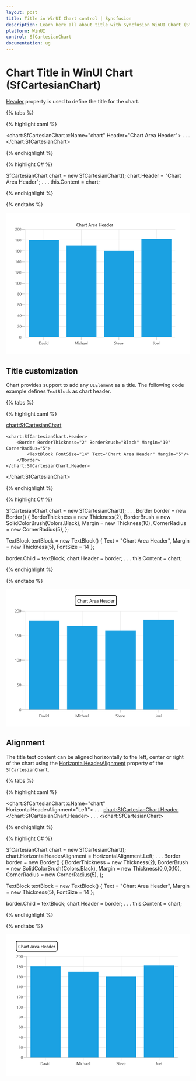 ```yaml
---
layout: post
title: Title in WinUI Chart control | Syncfusion
description: Learn here all about title with Syncfusion WinUI Chart (SfCartesianChart) control and its customization.
platform: WinUI
control: SfCartesianChart
documentation: ug
---
```


# Chart Title in WinUI Chart (SfCartesianChart)

[Header]() property is used to define the title for the chart.

{% tabs %}   

{% highlight xaml %}

<chart:SfCartesianChart x:Name="chart" Header="Chart Area Header">
 . . .           
</chart:SfCartesianChart>

{% endhighlight %}

{% highlight C# %}

SfCartesianChart chart = new SfCartesianChart();
chart.Header = "Chart Area Header";
. . . 
this.Content = chart;

{% endhighlight %}

{% endtabs %} 

![Title support in WinUI chart](Title_Images/WinUI_cartesian_chart_title.png)

## Title customization

Chart provides support to add any `UIElement` as a title. The following code example defines `TextBlock` as chart header.

{% tabs %}   

{% highlight xaml %}

 <chart:SfCartesianChart>

    <chart:SfCartesianChart.Header>
        <Border BorderThickness="2" BorderBrush="Black" Margin="10" CornerRadius="5">
            <TextBlock FontSize="14" Text="Chart Area Header" Margin="5"/>
        </Border>
    </chart:SfCartesianChart.Header>
            
</chart:SfCartesianChart>

{% endhighlight %}

{% highlight C# %}

SfCartesianChart chart = new SfCartesianChart();
. . .
Border border = new Border()
{
    BorderThickness = new Thickness(2),
    BorderBrush = new SolidColorBrush(Colors.Black),
    Margin = new Thickness(10),
    CornerRadius = new CornerRadius(5),
};

TextBlock textBlock = new TextBlock()
{
    Text = "Chart Area Header",
    Margin = new Thickness(5),
    FontSize = 14
};

border.Child = textBlock;
chart.Header = border;
. . .
this.Content = chart;

{% endhighlight %}

{% endtabs %} 

![Title customization support in WinUI chart](Title_Images/WinUI_cartesian_chart_title_customization.png)

## Alignment

The title text content can be aligned horizontally to the left, center or right of the chart using the [HorizontalHeaderAlignment]() property of the `SfCartesianChart`.

{% tabs %}   

{% highlight xaml %}

<chart:SfCartesianChart x:Name="chart" 
                HorizontalHeaderAlignment="Left">
. . .
    <chart:SfCartesianChart.Header>
        <Border BorderThickness="2" BorderBrush="Black" Margin="0, 0, 0 ,10" CornerRadius="5">
            <TextBlock FontSize="14" Text="Chart Area Header" Margin="5"/>
        </Border>
    </chart:SfCartesianChart.Header>
. . . 
</chart:SfCartesianChart>

{% endhighlight %}

{% highlight C# %}

SfCartesianChart chart = new SfCartesianChart();
chart.HorizontalHeaderAlignment = HorizontalAlignment.Left;
. . .
Border border = new Border()
{
    BorderThickness = new Thickness(2),
    BorderBrush = new SolidColorBrush(Colors.Black),
    Margin = new Thickness(0,0,0,10),
    CornerRadius = new CornerRadius(5),
};

TextBlock textBlock = new TextBlock()
{
    Text = "Chart Area Header",
    Margin = new Thickness(5),
    FontSize = 14
};

border.Child = textBlock;
chart.Header = border;
. . . 
this.Content = chart;

{% endhighlight %}

{% endtabs %} 

![Title text alignment support in WinUI chart](Title_images/WinUI_cartesian_chart_title_alignment.png)

